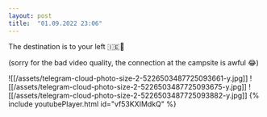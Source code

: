 ```yaml
---
layout: post
title:  "01.09.2022 23:06"
---
```


<style type="text/css"> .embed-container { position: relative; padding-bottom: 56.25%; height: 0; overflow: hidden; max-width: 100%; } .embed-container iframe, .embed-container object, .embed-container embed { position: absolute; top: 0; left: 0; width: 100%; height: 100%; } </style>


The destination is to your left 🇮🇪🥳

(sorry for the bad video quality, the connection at the campsite is awful 😂)

![[/assets/telegram-cloud-photo-size-2-5226503487725093661-y.jpg]]
![[/assets/telegram-cloud-photo-size-2-5226503487725093675-y.jpg]]
![[/assets/telegram-cloud-photo-size-2-5226503487725093882-y.jpg]]
{% include youtubePlayer.html id="vf53KXIMdkQ" %}